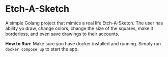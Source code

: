 # Etch-A-Sketch
A simple Golang project that mimics a real life Etch-A-Sketch. The user has ability yo draw, change colors, change the size of the squares, make it borderless, 
and even save drawings to their accounts. 

**How to Run:**
Make sure you have docker installed and running. Simply run `docker compose up` to start the app. 
